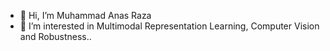 - 👋 Hi, I’m Muhammad Anas Raza
- 👀 I’m interested in Multimodal Representation Learning, Computer Vision and Robustness..

<!---
anas-r-dev/anas-r-dev is a ✨ special ✨ repository because its `README.md` (this file) appears on your GitHub profile.
You can click the Preview link to take a look at your changes.
--->
